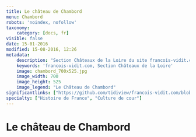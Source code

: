 ```yaml
---
title: Le château de Chambord
menu: Chambord
robots: 'noindex, nofollow'
taxonomy:
    category: [docs, fr]
visible: false
date: 15-01-2016
modified: 15-08-2016, 12:26
metadata:
    description: "Section Châteaux de la Loire du site francois-vidit.com"
    keywords: 'francois-vidit.com, Section Châteaux de la Loire'
    image: chambord_700x525.jpg
    image_width: 700
    image_height: 525
    image_legend: "Le Château de Chambord"
significantlinks: ["https://github.com/tidiview/francois-vidit.com/blob/develop/user/sites/docs/pages/01.reference/chateaux-de-la-loire/Chambord/chapter.fr.md"]
specialty: ["Histoire de France", "Culture de cour"]
---
```


# Le château de Chambord